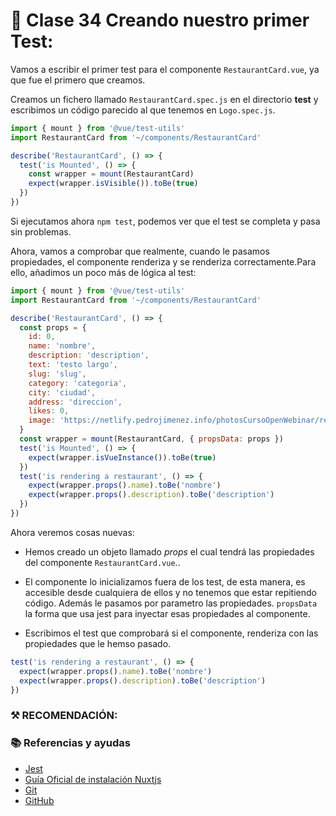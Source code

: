 # 📗 Clase 34 Creando nuestro primer Test:

Vamos a escribir el primer test para el componente `RestaurantCard.vue`, ya que fue el primero que creamos.

Creamos un fichero llamado `RestaurantCard.spec.js` en el directorio **test** y escribimos un código parecido al que tenemos en `Logo.spec.js`. 

```js
import { mount } from '@vue/test-utils'
import RestaurantCard from '~/components/RestaurantCard'

describe('RestaurantCard', () => {
  test('is Mounted', () => {
    const wrapper = mount(RestaurantCard)
    expect(wrapper.isVisible()).toBe(true)
  })
})
```

Si ejecutamos ahora `npm test`, podemos ver que el test se completa y pasa sin problemas.

Ahora, vamos a comprobar que realmente, cuando le pasamos propiedades, el componente renderiza y se renderiza correctamente.Para ello, añadimos un poco más de lógica al test:

```js
import { mount } from '@vue/test-utils'
import RestaurantCard from '~/components/RestaurantCard'

describe('RestaurantCard', () => {
  const props = {
    id: 0,
    name: 'nombre',
    description: 'description',
    text: 'testo largo',
    slug: 'slug',
    category: 'categoria',
    city: 'ciudad',
    address: 'direccion',
    likes: 0,
    image: 'https://netlify.pedrojimenez.info/photosCursoOpenWebinar/restaurant08.jpg'
  }
  const wrapper = mount(RestaurantCard, { propsData: props })
  test('is Mounted', () => {
    expect(wrapper.isVueInstance()).toBe(true)
  })
  test('is rendering a restaurant', () => {
    expect(wrapper.props().name).toBe('nombre')
    expect(wrapper.props().description).toBe('description')
  })
})
```


Ahora veremos cosas nuevas:

- Hemos creado un objeto llamado *props* el cual tendrá las propiedades del componente `RestaurantCard.vue`.. 

- El componente lo inicializamos fuera de los test, de esta manera, es accesible desde cualquiera de ellos y no tenemos que estar repitiendo código. Además le pasamos por parametro las propiedades. `propsData` la forma que usa jest para inyectar esas propiedades al componente.

- Escribimos el test que comprobará si el componente, renderiza con las propiedades que le hemso pasado.

```js
test('is rendering a restaurant', () => {
  expect(wrapper.props().name).toBe('nombre')
  expect(wrapper.props().description).toBe('description')
})
```


### ⚒️ RECOMENDACIÓN:


### 📚 Referencias y ayudas
- [Jest](https://jestjs.io/)
- [Guía Oficial de instalación Nuxtjs](https://nuxtjs.org/guide/installation)
- [Git](https://www.git-scm.com/)
- [GitHub](https://github.com/)